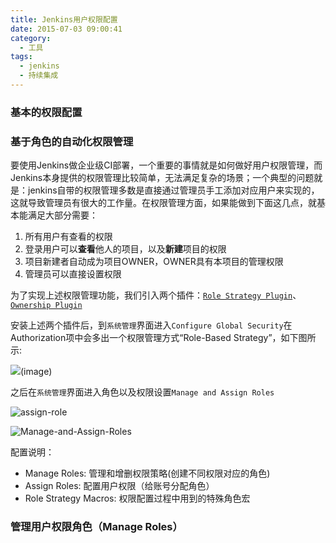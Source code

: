 ```yaml
---
title: Jenkins用户权限配置
date: 2015-07-03 09:00:41
category:
  - 工具
tags:
  - jenkins
  - 持续集成
---
```


### 基本的权限配置

### 基于角色的自动化权限管理

要使用Jenkins做企业级CI部署，一个重要的事情就是如何做好用户权限管理，而Jenkins本身提供的权限管理比较简单，无法满足复杂的场景；一个典型的问题就是：jenkins自带的权限管理多数是直接通过管理员手工添加对应用户来实现的，这就导致管理员有很大的工作量。在权限管理方面，如果能做到下面这几点，就基本能满足大部分需要：

1. 所有用户有查看的权限
2. 登录用户可以**查看**他人的项目，以及**新建**项目的权限
3. 项目新建者自动成为项目OWNER，OWNER具有本项目的管理权限
4. 管理员可以直接设置权限

为了实现上述权限管理功能，我们引入两个插件：[`Role Strategy Plugin`][2]、[`Ownership Plugin`][3]


安装上述两个插件后，到`系统管理`界面进入`Configure Global Security`在Authorization项中会多出一个权限管理方式“Role-Based Strategy”，如下图所示:

![][4](image)

之后在`系统管理`界面进入角色以及权限设置`Manage and Assign Roles`

![assign-role][image-1]

![Manage-and-Assign-Roles][image-2]

配置说明：

- Manage Roles: 管理和增删权限策略(创建不同权限对应的角色)
- Assign Roles: 配置用户权限（给账号分配角色）
- Role Strategy Macros: 权限配置过程中用到的特殊角色宏


### 管理用户权限角色（Manage Roles）









[2]:	https://wiki.jenkins-ci.org/display/JENKINS/Role+Strategy+Plugin
[3]:	https://wiki.jenkins-ci.org/display/JENKINS/Ownership+Plugin
[4]:	hello

[image-1]:	assign-role.png
[image-2]:	Manage-and-Assign-Roles.png
